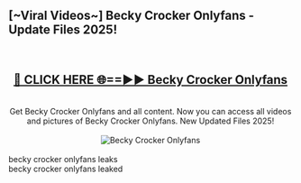 <h2>[~Viral Videos~] Becky Crocker Onlyfans - Update Files 2025!</h2>
<br>
<div align="center">
<h2><a href="https://betterlinks.top/A2PfLJ" rel="nofollow">🔴 CLICK HERE 🌐==►► Becky Crocker Onlyfans</a></h2>
<br>
Get Becky Crocker Onlyfans and all content. Now you can access all videos and pictures of Becky Crocker Onlyfans. New Updated Files 2025!
<br>
<br>
<a href="https://betterlinks.top/A2PfLJ" rel="nofollow" data-target="animated-image.originalLink"><img src="https://i.ibb.co.com/WyWwxjT/player-gif2.gif" alt="Becky Crocker Onlyfans" style="max-width: 100%; display: inline-block;" data-target="animated-image.originalImage"></a>
</div>
<br>
becky crocker onlyfans leaks<br>
becky crocker onlyfans leaked